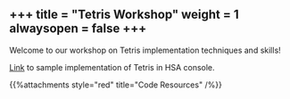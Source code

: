 +++
title = "Tetris Workshop"
weight = 1
alwaysopen = false
+++
---
Welcome to our workshop on Tetris implementation techniques and skills!

[Link](https://github.com/Averesoft/TetrisDemo) to sample implementation of Tetris in HSA console.

{{%attachments style="red" title="Code Resources" /%}}